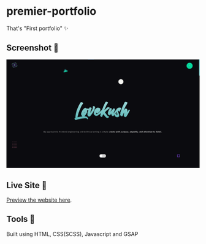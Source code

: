 # premier-portfolio

That's "First portfolio"  ✨

## Screenshot 📸

![Israel Mitolu portfolio screenshot](./assets/img/seo-img.png)

## Live Site 🚀

[Preview the website here]().

## Tools 🔨

Built using HTML, CSS(SCSS), Javascript and GSAP
